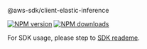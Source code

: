 @aws-sdk/client-elastic-inference

[![NPM version](https://img.shields.io/npm/v/@aws-sdk/client-elastic-inference/beta.svg)](https://www.npmjs.com/package/@aws-sdk/client-elastic-inference)
[![NPM downloads](https://img.shields.io/npm/dm/@aws-sdk/client-elastic-inference.svg)](https://www.npmjs.com/package/@aws-sdk/client-elastic-inference)

For SDK usage, please step to [SDK reademe](https://github.com/aws/aws-sdk-js-v3).
